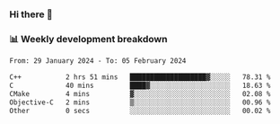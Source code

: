 ### Hi there 👋

### 📊 Weekly development breakdown
<!--START_SECTION:waka-->

```txt
From: 29 January 2024 - To: 05 February 2024

C++           2 hrs 51 mins   ███████████████████▓░░░░░   78.31 %
C             40 mins         ████▓░░░░░░░░░░░░░░░░░░░░   18.63 %
CMake         4 mins          ▓░░░░░░░░░░░░░░░░░░░░░░░░   02.08 %
Objective-C   2 mins          ▒░░░░░░░░░░░░░░░░░░░░░░░░   00.96 %
Other         0 secs          ░░░░░░░░░░░░░░░░░░░░░░░░░   00.02 %
```

<!--END_SECTION:waka-->
